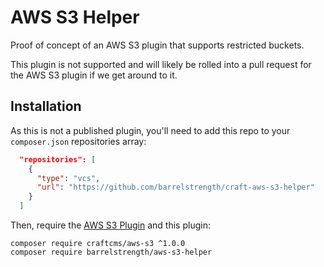 # AWS S3 Helper

Proof of concept of an AWS S3 plugin that supports restricted buckets.

This plugin is not supported and will likely be rolled into a pull request for the AWS S3 plugin if we get around to it.

## Installation

As this is not a published plugin, you'll need to add this repo to your `composer.json` repositories array:

``` json
  "repositories": [
    {
      "type": "vcs",
      "url": "https://github.com/barrelstrength/craft-aws-s3-helper"
    }
  ]
```

Then, require the [AWS S3 Plugin](https://github.com/craftcms/aws-s3) and this plugin:

```
composer require craftcms/aws-s3 ^1.0.0
composer require barrelstrength/aws-s3-helper
```
